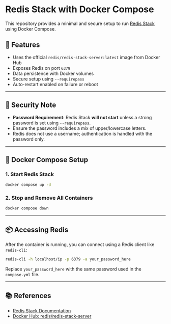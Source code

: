 # Redis Stack with Docker Compose

This repository provides a minimal and secure setup to run [Redis Stack](https://hub.docker.com/r/redis/redis-stack-server) using Docker Compose.

## 🚀 Features

- Uses the official `redis/redis-stack-server:latest` image from Docker Hub
- Exposes Redis on port `6379`
- Data persistence with Docker volumes
- Secure setup using `--requirepass`
- Auto-restart enabled on failure or reboot

---

## 🔐 Security Note

- **Password Requirement**: Redis Stack **will not start** unless a strong password is set using `--requirepass`.
- Ensure the password includes a mix of upper/lowercase letters.
- Redis does not use a username; authentication is handled with the password only.

---

## 🐳 Docker Compose Setup

### 1. Start Redis Stack
```bash
docker compose up -d
```

### 2. Stop and Remove All Containers
```bash
docker compose down
```



---

## 📦 Accessing Redis

After the container is running, you can connect using a Redis client like `redis-cli`:

```bash
redis-cli -h localhost/ip -p 6379 -a your_password_here
```

Replace `your_password_here` with the same password used in the `compose.yml` file.

---

## 📚 References

- [Redis Stack Documentation](https://redis.io/docs/stack/)
- [Docker Hub: redis/redis-stack-server](https://hub.docker.com/r/redis/redis-stack-server)